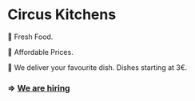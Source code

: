 # Circus Kitchens

🥙 Fresh Food. 

🤑 Affordable Prices.

🚴 We deliver your favourite dish. Dishes starting at 3€.


### => [We are hiring](https://circus.jobs.personio.com/)
